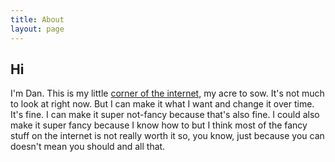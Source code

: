 ```yaml
---
title: About
layout: page
---
```

## Hi

I'm Dan. This is my little [corner of the
internet](https://vanschneider.com/blog/portfolio-tips/a-love-letter-to-personal-websites/),
my acre to sow. It's not much to look at right now. But I can make it what I
want and change it over time. It's fine. I can make it super not-fancy because
that's also fine. I could also make it super fancy because I know how to but I
think most of the fancy stuff on the internet is not really worth it so, you
know, just because you can doesn't mean you should and all that.


